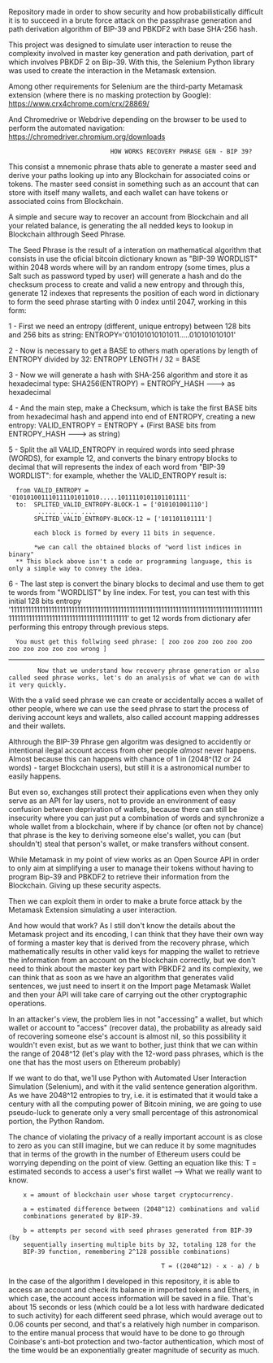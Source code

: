 Repository made in order to show security and how probabilistically difficult it is to succeed in a brute force attack on the passphrase generation and path derivation algorithm of BIP-39 and PBKDF2 with base SHA-256 hash.

This project was designed to simulate user interaction to reuse the complexity involved in master key generation and path derivation, part of which involves PBKDF 2 on Bip-39.
With this, the Selenium Python library was used to create the interaction in the Metamask extension.


Among other requirements for Selenium are the third-party Metamask extension (where there is no masking protection by Google):
    https://www.crx4chrome.com/crx/28869/

And Chromedrive or Webdrive depending on the browser to be used to perform the automated navigation:
    https://chromedriver.chromium.org/downloads


                                HOW WORKS RECOVERY PHRASE GEN - BIP 39?
                                                                

This consist a mnemonic phrase thats able to generate a master seed and derive your paths looking up into any Blockchain for associated coins or tokens.
The master seed consist in something such as an account that can store with itself many wallets, and each wallet can have tokens or associated coins from Blockchain.

A simple and secure way to recover an account from Blockchain and all your related balance, is generating the all nedded keys to lookup in Blockchain althrough Seed Phrase.

The Seed Phrase is the result of a interation on mathematical algorithm that consists in use the oficial bitcoin dictionary known as "BIP-39 WORDLIST" within 2048 words where will by
an random entropy (some times, plus a Salt such as password typed by user) will generate a hash and do the checksum process to create and valid a new entropy
and through this, generate 12 indexes that represents the position of each word in dictionary to form the seed phrase starting with 0 index until 2047, working in this form:


1 - First we need an entropy (different, unique entropy) between 128 bits and 256 bits as string: 
      ENTROPY='010101010101011.....010101010101'
      
2 - Now is necessary to get a BASE to others math operations by length of ENTROPY divided by 32: 
      ENTROPY LENGTH / 32 = BASE

3 - Now we will generate a hash with SHA-256 algorithm and store it as hexadecimal type:
      SHA256(ENTROPY) = ENTROPY_HASH ---> as hexadecimal

4 - And the main step, make a Checksum, which is take the first BASE bits from hexadecimal hash and append into end of ENTROPY, creating a new entropy:
      VALID_ENTROPY = ENTROPY + (First BASE bits from ENTROPY_HASH ---> as string)
      
5 - Split the all VALID_ENTROPY in required words into seed phrase (WORDS), for example 12, and converts the binary entropy blocks to decimal that will represents the index of each
word from "BIP-39 WORDLIST":
      for example, whether the VALID_ENTROPY result is: 
      
      from VALID_ENTROPY = '010101001110111101011010.....1011110101101101111'
      to:  SPLITED_VALID_ENTROPY-BLOCK-1 = ['010101001110']
            ..... ..... ....
           SPLITED_VALID_ENTROPY-BLOCK-12 = ['101101101111']
           
           each block is formed by every 11 bits in sequence.
           
           *we can call the obtained blocks of "word list indices in binary"
      ** This block above isn't a code or programming language, this is only a simple way to convey the idea.

6 - The last step is convert the binary blocks to decimal and use them to get te words from "WORDLIST" by line index.
      For test, you can test with this initial 128 bits entropy '11111111111111111111111111111111111111111111111111111111111111111111111111111111111111111111111111111111111111111111111111111111'
      to get 12 words from dictionary afer performing this entropy through previous steps.
      
      You must get this follwing seed phrase: [ zoo zoo zoo zoo zoo zoo zoo zoo zoo zoo zoo wrong ] 
      

____________________________________________________________________________________________________________________________________________________________________________________________________
            
            
            
            Now that we understand how recovery phrase generation or also called seed phrase works, let's do an analysis of what we can do with it very quickly.

With the a valid seed phrase we can create or accidentally acces a wallet of other people, where we can use the seed phrase to start the process of deriving account keys and wallets, also called account mapping addresses and their wallets.

Althrough the BIP-39 Phrase gen algoritm was designed to accidently or intentional ilegal account access from oher people *almost* never happens.
Almost because this can happens with chance of 1 in (2048^(12 or 24 words) - target Blockchain users), but still it is a astronomical number to easily happens.

But even so, exchanges still protect their applications even when they only serve as an API for lay users, not to provide an environment of easy confusion between deprivation of wallets, because there can still be insecurity where you can just put a combination of words and synchronize a whole wallet from a blockchain, where if by chance (or often not by chance) that phrase is the key to deriving someone else's wallet, you can (but shouldn't) steal that person's wallet, or make transfers without consent.

While Metamask in my point of view works as an Open Source API in order to only aim at simplifying a user to manage their tokens without having to program Bip-39 and PBKDF2 to retrieve their information from the Blockchain. Giving up these security aspects.

Then we can exploit them in order to make a brute force attack by the Metamask Extension simulating a user interaction.

And how would that work? As I still don't know the details about the Metamask project and its encoding, I can think that they have their own way of forming a master key that is derived from the recovery phrase, which mathematically results in other valid keys for mapping the wallet to retrieve the information from an account on the blockchain correctly, but we don't need to think about the master key part with PBKDF2 and its complexity, we can think that as soon as we have an algorithm that generates valid sentences, we just need to insert it on the Import page Metamask Wallet and then your API will take care of carrying out the other cryptographic operations.

In an attacker's view, the problem lies in not "accessing" a wallet, but which wallet or account to "access" (recover data), the probability as already said of recovering someone else's account is almost nil, so this possibility it wouldn't even exist, but as we want to bother, just think that we can within the range of 2048^12 (let's play with the 12-word pass phrases, which is the one that has the most users on Ethereum probably)

If we want to do that, we'll use Python with Automated User Interaction Simulation (Selenium), and with it the valid sentence generation algorithm. As we have 2048^12 entropies to try, i.e. it is estimated that it would take a century with all the computing power of Bitcoin mining, we are going to use pseudo-luck to generate only a very small percentage of this astronomical portion, the Python Random.

The chance of violating the privacy of a really important account is as close to zero as you can still imagine, but we can reduce it by some magnitudes that in terms of the growth in the number of Ethereum users could be worrying depending on the point of view. Getting an equation like this:
        T = estimated seconds to access a user's first wallet --> What we really want to know.

        x = amount of blockchain user whose target cryptocurrency.

        a = estimated difference between (2048^12) combinations and valid
        combinations generated by BIP-39.

        b = attempts per second with seed phrases generated from BIP-39 (by
        sequentially inserting multiple bits by 32, totaling 128 for the
        BIP-39 function, remembering 2^128 possible combinations)

                                              T = ((2048^12) - x - a) / b
                       


In the case of the algorithm I developed in this repository, it is able to access an account and check its balance in imported tokens and Ethers, in which case, the account access information will be saved in a file. That's about 15 seconds or less (which could be a lot less with hardware dedicated to such activity) for each different seed phrase, which would average out to 0.06 counts per second, and that's a relatively high number in comparison. to the entire manual process that would have to be done to go through Coinbase's anti-bot protection and two-factor authentication, which most of the time would be an exponentially greater magnitude of security as much.

      
